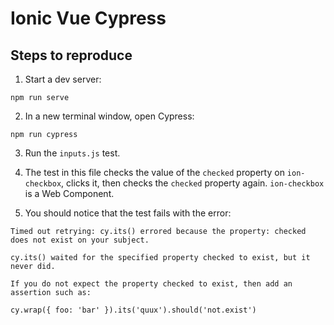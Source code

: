 # Ionic Vue Cypress

## Steps to reproduce

1. Start a dev server:

```shell
npm run serve
```

2. In a new terminal window, open Cypress:

```shell
npm run cypress
```

3. Run the `inputs.js` test. 

4. The test in this file checks the value of the `checked` property on `ion-checkbox`, clicks it, then checks the `checked` property again. `ion-checkbox` is a Web Component.

5. You should notice that the test fails with the error:

```shell
Timed out retrying: cy.its() errored because the property: checked does not exist on your subject.

cy.its() waited for the specified property checked to exist, but it never did.

If you do not expect the property checked to exist, then add an assertion such as:

cy.wrap({ foo: 'bar' }).its('quux').should('not.exist')
```